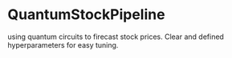 # QuantumStockPipeline
using quantum circuits to firecast stock prices. Clear and defined hyperparameters for easy tuning. 
